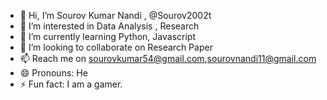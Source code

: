 - 👋 Hi, I’m Sourov Kumar Nandi , @Sourov2002t
- 👀 I’m interested in Data Analysis , Research 
- 🌱 I’m currently learning Python, Javascript
- 💞️ I’m looking to collaborate on Research Paper
- 📫 Reach me on sourovkumar54@gmail.com,sourovnandi11@gmail.com
- 😄 Pronouns: He
- ⚡ Fun fact: I am a gamer.

<!---
Sourov2002t/Sourov2002t is a ✨ special ✨ repository because its `README.md` (this file) appears on your GitHub profile.
You can click the Preview link to take a look at your changes.
--->
